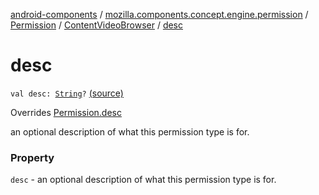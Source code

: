 [android-components](../../../index.md) / [mozilla.components.concept.engine.permission](../../index.md) / [Permission](../index.md) / [ContentVideoBrowser](index.md) / [desc](./desc.md)

# desc

`val desc: `[`String`](https://kotlinlang.org/api/latest/jvm/stdlib/kotlin/-string/index.html)`?` [(source)](https://github.com/mozilla-mobile/android-components/blob/master/components/concept/engine/src/main/java/mozilla/components/concept/engine/permission/PermissionRequest.kt#L69)

Overrides [Permission.desc](../desc.md)

an optional description of what this permission type is for.

### Property

`desc` - an optional description of what this permission type is for.